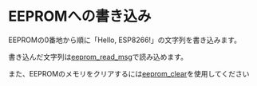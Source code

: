 # EEPROMへの書き込み

EEPROMの0番地から順に「Hello, ESP8266!」の文字列を書き込みます。

書き込んだ文字列は[eeprom_read_msg](../eeprom_read_msg)で読み込めます。

また、EEPROMのメモリをクリアするには[eeprom_clear](../eeprom_clear)を使用してください